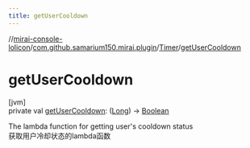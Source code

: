 ```yaml
---
title: getUserCooldown
---
```

//[mirai-console-lolicon](../../../index.html)/[com.github.samarium150.mirai.plugin](../index.html)/[Timer](index.html)/[getUserCooldown](get-user-cooldown.html)



# getUserCooldown



[jvm]\
private val [getUserCooldown](get-user-cooldown.html): ([Long](https://kotlinlang.org/api/latest/jvm/stdlib/kotlin/-long/index.html)) -> [Boolean](https://kotlinlang.org/api/latest/jvm/stdlib/kotlin/-boolean/index.html)



The lambda function for getting user's cooldown status <br> 获取用户冷却状态的lambda函数




